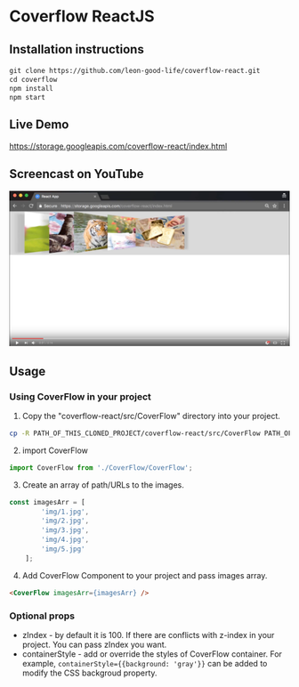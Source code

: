 # Coverflow ReactJS
## Installation instructions


    git clone https://github.com/leon-good-life/coverflow-react.git
    cd coverflow
    npm install
    npm start


## Live Demo
https://storage.googleapis.com/coverflow-react/index.html

## Screencast on YouTube
[![Link to screencast on YouTube](youtube-screenshot.png)](https://www.youtube.com/watch?v=PpykYaLD4vI)

## Usage
### Using CoverFlow in your project
1. Copy the "coverflow-react/src/CoverFlow" directory into your project.
```bash
cp -R PATH_OF_THIS_CLONED_PROJECT/coverflow-react/src/CoverFlow PATH_OF_YOUR_PROJECT/CoverFlow
```

2. import CoverFlow
```javascript
import CoverFlow from './CoverFlow/CoverFlow';
```

3. Create an array of path/URLs to the images.
```javascript
const imagesArr = [
        'img/1.jpg',
        'img/2.jpg',
        'img/3.jpg',
        'img/4.jpg',
        'img/5.jpg'
    ];
```
4. Add CoverFlow Component to your project and pass images array.
```html
<CoverFlow imagesArr={imagesArr} />
```

### Optional props
* zIndex - by default it is 100. If there are conflicts with z-index in your project. You can pass zIndex you want.
* containerStyle - add or override the styles of CoverFlow container. For example, ``` containerStyle={{background: 'gray'}} ``` can be added to modify the CSS backgroud property.
